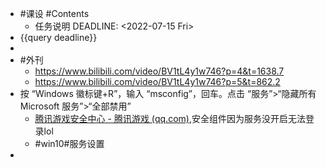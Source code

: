 - #课设 #Contents
	- 任务说明
	  DEADLINE: <2022-07-15 Fri>
- {{query deadline}}
-
- #外刊
	- https://www.bilibili.com/video/BV1tL4y1w746?p=4&t=1638.7
	- https://www.bilibili.com/video/BV1tL4y1w746?p=5&t=862.2
- 按 “Windows 徽标键+R”，输入 “msconfig”，回车。点击 “服务”>“隐藏所有 Microsoft 服务”>“全部禁用”
	- [腾讯游戏安全中心 - 腾讯游戏 (qq.com)](https://gamesafe.qq.com/article/928.shtml),安全组件因为服务没开启无法登录lol
	- #win10#服务设置
-